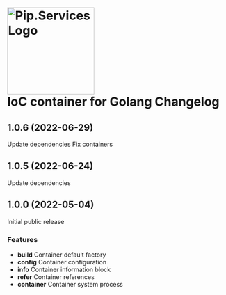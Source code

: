 # <img src="https://uploads-ssl.webflow.com/5ea5d3315186cf5ec60c3ee4/5edf1c94ce4c859f2b188094_logo.svg" alt="Pip.Services Logo" width="200"> <br/> IoC container for Golang Changelog

## <a name="1.0.6"></a> 1.0.6 (2022-06-29)

Update dependencies
Fix containers

## <a name="1.0.5"></a> 1.0.5 (2022-06-24)

Update dependencies

## <a name="1.0.0"></a> 1.0.0 (2022-05-04)

Initial public release

### Features
* **build** Container default factory
* **config** Container configuration
* **info** Container information block
* **refer** Container references
* **container** Container system process
